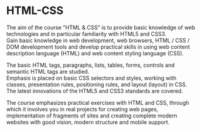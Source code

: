 # HTML-CSS
<p>
  The aim of the course "HTML &amp; CSS" is to provide basic knowledge of web technologies and in particular familiarity with HTML5 and CSS3.
<br />
Gain basic knowledge in web development, web browsers, HTML / CSS / DOM development tools and develop practical skills in using web content description language (HTML) and web content styling language (CSS).
 <p />
<p>
The basic HTML tags, paragraphs, lists, tables, forms, controls and semantic HTML tags are studied.
<br />
Emphasis is placed on basic CSS selectors and styles, working with classes, presentation rules, positioning rules, and layout (layout) in CSS.
<br />
The latest innovations of the HTML5 and CSS3 standards are covered.
 <p />
The course emphasizes practical exercises with HTML and CSS, through which it involves you in real projects for creating web pages, implementation of fragments of sites and creating complete modern websites with good vision, modern structure and mobile support.
